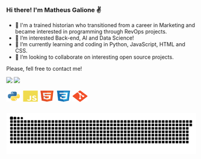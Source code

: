 ### Hi there! I'm Matheus Galione ✌️

- 👋 I'm a trained historian who transitioned from a career in Marketing and became interested in programming through RevOps projects.
- 👀 I’m interested Back-end, AI and Data Science!
- 🌱 I’m currently learning and coding in Python, JavaScript, HTML and CSS.
- 💞️ I’m looking to collaborate on interesting open source projects.

Please, fell free to contact me!
<div>  
  <a href = "mailto:matheus.galione.dias@alumni.usp.br"><img src="https://img.shields.io/badge/-Gmail-%23333?style=for-the-badge&logo=gmail&logoColor=white" target="_blank"></a>
  <a href="https://www.linkedin.com/in/matheusgrdias/" target="_blank"><img src="https://img.shields.io/badge/-LinkedIn-%230077B5?style=for-the-badge&logo=linkedin&logoColor=white" target="_blank"></a>
</div>

<div style="display: inline_flex"><br>
  <img align="center" alt="Le-React" height="30" width="40" src="https://raw.githubusercontent.com/devicons/devicon/master/icons/python/python-original.svg">
  <img align="center" alt="Le-Js" height="30" width="40" src="https://raw.githubusercontent.com/devicons/devicon/master/icons/javascript/javascript-plain.svg">
  <img align="center" alt="Le-HTML" height="30" width="40" src="https://raw.githubusercontent.com/devicons/devicon/master/icons/html5/html5-original.svg">
  <img align="center" alt="Le-CSS" height="30" width="40" src="https://raw.githubusercontent.com/devicons/devicon/master/icons/css3/css3-original.svg">
  <img align="center" alt="Le-Git" height="30" width="40" src="https://raw.githubusercontent.com/devicons/devicon/master/icons/git/git-original.svg">
</div>

##
![Snake animation](https://github.com/matheusgalione/matheusgalione/blob/main/github-contribution-grid-snake.svg)
